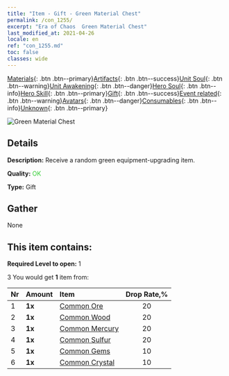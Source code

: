 ```yaml
---
title: "Item - Gift - Green Material Chest"
permalink: /con_1255/
excerpt: "Era of Chaos  Green Material Chest"
last_modified_at: 2021-04-26
locale: en
ref: "con_1255.md"
toc: false
classes: wide
---
```

 [Materials](/Items/){: .btn .btn--primary}[Artifacts](/Items/Artifacts/){: .btn .btn--success}[Unit Soul](/Items/UnitSoul/){: .btn .btn--warning}[Unit Awakening](/Items/UnitAwakening/){: .btn .btn--danger}[Hero Soul](/Items/HeroSoul/){: .btn .btn--info}[Hero Skill](/Items/HeroSkill/){: .btn .btn--primary}[Gift](/Items/Gift/){: .btn .btn--success}[Event related](/Items/Events/){: .btn .btn--warning}[Avatars](/Items/Avatars/){: .btn .btn--danger}[Consumables](/Items/Consumables/){: .btn .btn--info}[Unknown](/Items/Unknown/){: .btn .btn--primary}

 ![Green Material Chest](/images/t/i_304002.png)

## Details
 **Description:** Receive a random green equipment-upgrading item.

 **Quality:** <span style="color: #32CD32">OK</span>

 **Type:** Gift

## Gather

  None

## This item contains:

 **Required Level to open:** 1

 3 You would get **1** item  from:

  | Nr | Amount |     Item    | Drop Rate,% |
  |:---|:-------|:------------|:---------:|
  | 1 |  **1x** | [Common Ore](/Items/mat_6/) | 20 | 
  | 2 |  **1x** | [Common Wood](/Items/mat_7/) | 20 | 
  | 3 |  **1x** | [Common Mercury](/Items/mat_8/) | 20 | 
  | 4 |  **1x** | [Common Sulfur](/Items/mat_9/) | 20 | 
  | 5 |  **1x** | [Common Gems](/Items/mat_10/) | 10 | 
  | 6 |  **1x** | [Common Crystal](/Items/mat_11/) | 10 | 
